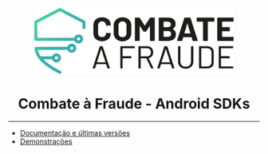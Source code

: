 <div align="center">
  
  [<img width="400px" src="/resources/combateafraude_logo.png?raw=true">](https://combateafraude.com)

  # Combate à Fraude - Android SDKs
</div>

<hr>

- [Documentação e últimas versões](https://docs.combateafraude.com/docs/mobile/android/getting-started/)
- [Demonstrações](https://www.youtube.com/channel/UCTiFK4bKZdSY1yBFAIbrADg)
